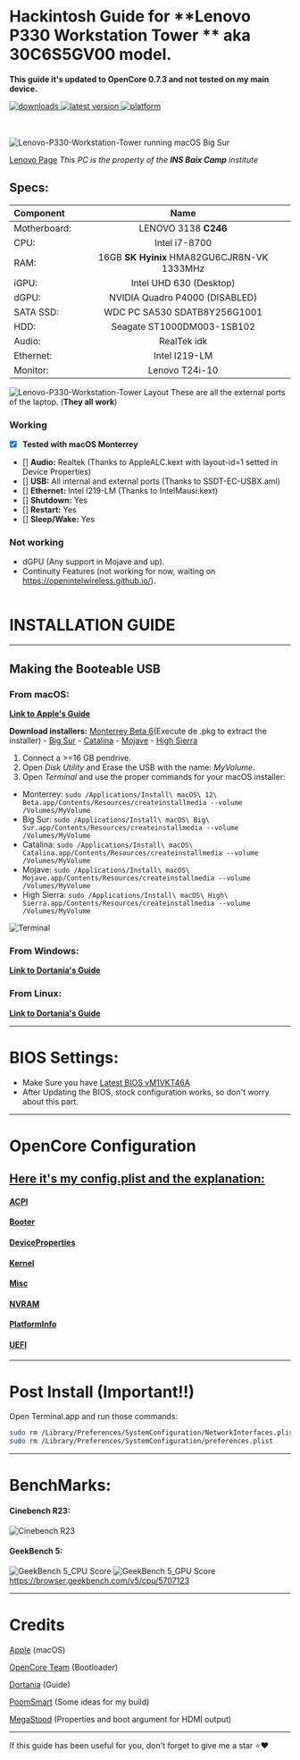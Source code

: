 # Hackintosh Guide for **Lenovo P330 Workstation Tower ** aka **30C6S5GV00** model.

**This guide it's updated to OpenCore 0.7.3 and not tested on my main device.**
<!-- shields -->
<div>
    <!-- downloads -->
    <a href="https://github.com/RobyRew/ASUS-FX504GE-Hackintosh_OpenCore/releases">
        <img src="https://img.shields.io/github/downloads/RobyRew/ASUS-FX504GE-Hackintosh_OpenCore/total" alt="downloads"/>
    </a>
    <!-- version -->
    <a href="https://github.com/RobyRew/ASUS-FX504GE-Hackintosh_OpenCore/releases/latest">
        <img src="https://img.shields.io/github/release/RobyRew/ASUS-FX504GE-Hackintosh_OpenCore.svg" alt="latest version"/>
    </a>
    <!-- platform -->
    <a href="https://github.com/RobyRew/ASUS-FX504GE-Hackintosh_OpenCore">
        <img src="https://img.shields.io/badge/platform-macOS-lightgrey.svg" alt="platform"/>
    </a>
</div>
</br></br>

![Lenovo-P330-Workstation-Tower running macOS Big Sur](/Docs/Images/Lenovo-P330-Workstation-Tower-macOS.png)

[Lenovo Page](https://pcsupport.lenovo.com/id/en/products/workstations/thinkstation-p-series-workstations/thinkstation-p330/30c6/30c6s5gv00?linkTrack=Homepage%3ABody_Search%20Products&searchType=5&keyWordSearch=30C6S5GV00) *This PC is the property of the **INS Baix Camp** institute*


## Specs:
| Component | Name |
|:--- |:---:|
| Motherboard:  | LENOVO 3138 **C246** |
| CPU: | Intel i7-8700 |
| RAM: | 16GB **SK Hyinix** HMA82GU6CJR8N-VK 1333MHz |
| iGPU: | Intel UHD 630 (Desktop) |
| dGPU: | NVIDIA Quadro P4000 (DISABLED) |
| SATA SSD: | WDC PC SA530 SDATB8Y256G1001 |
| HDD: | Seagate ST1000DM003-1SB102 |
| Audio: | RealTek idk |
| Ethernet: | Intel I219-LM |
| Monitor: |  Lenovo T24i-10  |

![Lenovo-P330-Workstation-Tower Layout](/Docs/Images/Guide/Lenovo-P330-Workstation-Tower-layout.png)
These are all the external ports of the laptop. (**They all work**)

### Working
- [x] **Tested with macOS Monterrey**
- [] **Audio:** Realtek (Thanks to AppleALC.kext with layout-id=1 setted in Device Properties)
- [] **USB:** All internal and external ports (Thanks to SSDT-EC-USBX.aml)
- [] **Ethernet:** Intel I219-LM (Thanks to IntelMausi.kext)
- [] **Shutdown:** Yes
- [] **Restart:** Yes
- [] **Sleep/Wake:** Yes

### Not working
- dGPU (Any support in Mojave and up).
- Continuity Features (not working for now, waiting on https://openintelwireless.github.io/).


```bash
```

# INSTALLATION GUIDE

---

## Making the Booteable USB

### From macOS:
[**Link to Apple's Guide**](https://support.apple.com/en-us/HT201372)

**Download installers:** [Monterrey Beta 6](http://swcdn.apple.com/content/downloads/45/34/071-79810-A_PHL4H4X2JM/6mnb23uh2somxqw1jkxm2mos6op8qjcij8/InstallAssistant.pkg)(Execute de .pkg to extract the installer) - [Big Sur](https://itunes.apple.com/us/app/macos-big-sur/id1526878132) - [Catalina](https://itunes.apple.com/us/app/macos-catalina/id1466841314) - [Mojave](https://itunes.apple.com/us/app/macos-mojave/id1398502828) - [High Sierra](https://itunes.apple.com/us/app/macos-high-sierra/id1246284741)

1. Connect a >=16 GB pendrive.
2. Open *Disk Utility* and Erase the USB with the name: *MyVolume*.
3. Open *Terminal* and use the proper commands for your macOS installer:
- Monterrey: `sudo /Applications/Install\ macOS\ 12\ Beta.app/Contents/Resources/createinstallmedia --volume /Volumes/MyVolume`
- Big Sur: `sudo /Applications/Install\ macOS\ Big\ Sur.app/Contents/Resources/createinstallmedia --volume /Volumes/MyVolume`
- Catalina: `sudo /Applications/Install\ macOS\ Catalina.app/Contents/Resources/createinstallmedia --volume /Volumes/MyVolume`
- Mojave: `sudo /Applications/Install\ macOS\ Mojave.app/Contents/Resources/createinstallmedia --volume /Volumes/MyVolume`
- High Sierra: `sudo /Applications/Install\ macOS\ High\ Sierra.app/Contents/Resources/createinstallmedia --volume /Volumes/MyVolume`

![Terminal](/Docs/Images/Guide/BootableUSB.png)

### From Windows:

[**Link to Dortania's Guide**](https://dortania.github.io/OpenCore-Install-Guide/installer-guide/winblows-install.html)

### From Linux:

[**Link to Dortania's Guide**](https://dortania.github.io/OpenCore-Install-Guide/installer-guide/linux-install.html)


---

# BIOS Settings:
- Make Sure you have [Latest BIOS vM1VKT46A](Lenovo-P330-Workstation-Tower)
- After Updating the BIOS, stock configuration works, so don't worry about this part.

---

# OpenCore Configuration

## [Here it's my config.plist and the explanation:](/Docs/config.plist.md)
#### [ACPI](/Docs/config.plist.md#acpi)
#### [Booter](/Docs/config.plist.md#booter)
#### [DeviceProperties](/Docs/config.plist.md#deviceproperties)
#### [Kernel](/Docs/config.plist.md#kernel)
#### [Misc](/Docs/config.plist.md#misc)
#### [NVRAM](/Docs/config.plist.md#nvram)
#### [PlatformInfo](/Docs/config.plist.md#platforminfo)
#### [UEFI](/Docs/config.plist.md#uefi)

---

# Post Install (Important!!)
Open Terminal.app and run those commands:
```bash
sudo rm /Library/Preferences/SystemConfiguration/NetworkInterfaces.plist
sudo rm /Library/Preferences/SystemConfiguration/preferences.plist
```
---

# BenchMarks:
#### Cinebench R23:
![Cinebench R23](/Docs/Images/Benchmarks/Cinebench_R23.png)

#### GeekBench 5:
![GeekBench 5_CPU Score](/Docs/Images/Benchmarks/GeekBench5_CPU.png)
![GeekBench 5_GPU Score](/Docs/Images/Benchmarks/GeekBench5_GPU.png)
https://browser.geekbench.com/v5/cpu/5707123

---

# Credits

[Apple](https://apple.com) (macOS)

[OpenCore Team](https://github.com/acidanthera/OpenCorePkg) (Bootloader)

[Dortania](https://dortania.github.io/OpenCore-Install-Guide/config-laptop.plist/coffee-lake.html#starting-point) (Guide)

[PoomSmart](https://github.com/PoomSmart/ASUS-FX504GE-Hackintosh) (Some ideas for my build)

[MegaStood](https://github.com/MegaStood/Hackintosh-FX504GE-ES72) (Properties and boot argument for HDMI output)

---

If this guide has been useful for you, don't forget to give me a star ⭐️❤️
